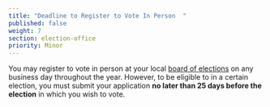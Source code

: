```yaml
---
title: "Deadline to Register to Vote In Person  "
published: false
weight: 7
section: election-office
priority: Minor
---
```

You may register to vote in person at your local [board of elections](http://www.elections.ny.gov/CountyBoards.html) on any business day throughout the year. However, to be eligible to in a certain election, you must submit your application **no later than 25 days before the election** in which you wish to vote.  
